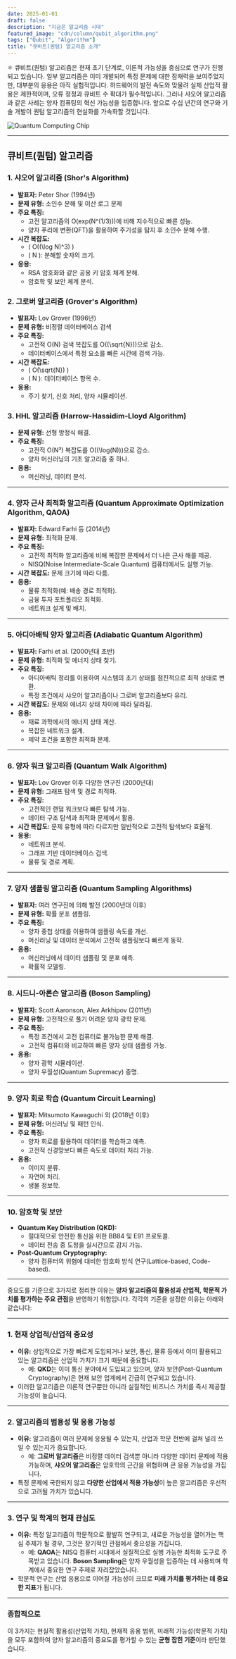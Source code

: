 ```yaml
---
date: 2025-01-01
draft: false
description: "지금은 알고리즘 시대"
featured_image: "cdn/column/qubit_algorithm.png"
tags: ["Qubit", "Algorithm"]
title: "큐비트(퀀텀) 알고리즘 소개"
---
```


⚛️ 큐비트(퀀텀) 알고리즘은 현재 초기 단계로, 이론적 가능성을 중심으로 연구가 진행되고 있습니다. 일부 알고리즘은 이미 개발되어 특정 문제에 대한 잠재력을 보여주었지만, 대부분의 응용은 아직 실험적입니다. 하드웨어의 발전 속도와 맞물려 실제 산업적 활용은 제한적이며, 오류 정정과 큐비트 수 확대가 필수적입니다. 그러나 샤오어 알고리즘과 같은 사례는 양자 컴퓨팅의 혁신 가능성을 입증합니다. 앞으로 수십 년간의 연구와 기술 개발이 퀀텀 알고리즘의 현실화를 가속화할 것입니다.

<!--more-->
![Quantum Computing Chip](https://blog.plura.io/cdn/column/qubit_algorithm.png)

---

## 큐비트(퀀텀) 알고리즘

### 1. 샤오어 알고리즘 (Shor's Algorithm)
- **발표자:** Peter Shor (1994년)
- **문제 유형:** 소인수 분해 및 이산 로그 문제
- **주요 특징:**
  - 고전 알고리즘의 O(exp(N^(1/3)))에 비해 지수적으로 빠른 성능.
  - 양자 푸리에 변환(QFT)을 활용하여 주기성을 탐지 후 소인수 분해 수행.
- **시간 복잡도:**
  - \( O((\log N)^3) \)
  - \( N \): 분해할 숫자의 크기.
- **응용:**
  - RSA 암호화와 같은 공용 키 암호 체계 분해.
  - 암호학 및 보안 체계 분석.

### 2. 그로버 알고리즘 (Grover's Algorithm)
- **발표자:** Lov Grover (1996년)
- **문제 유형:** 비정렬 데이터베이스 검색
- **주요 특징:**
  - 고전적 O(N) 검색 복잡도를 O(\(\sqrt{N}\))으로 감소.
  - 데이터베이스에서 특정 요소를 빠른 시간에 검색 가능.
- **시간 복잡도:**
  - \( O(\sqrt{N}) \)
  - \( N \): 데이터베이스 항목 수.
- **응용:**
  - 주기 찾기, 신호 처리, 양자 시뮬레이션.

### 3. HHL 알고리즘 (Harrow-Hassidim-Lloyd Algorithm)
- **문제 유형:** 선형 방정식 해결.
- **주요 특징:**
  - 고전적 O(N³) 복잡도를 O(\(\log(N)\))으로 감소.
  - 양자 머신러닝의 기초 알고리즘 중 하나.
- **응용:**
  - 머신러닝, 데이터 분석.

---

### 4. 양자 근사 최적화 알고리즘 (Quantum Approximate Optimization Algorithm, QAOA)
- **발표자:** Edward Farhi 등 (2014년)
- **문제 유형:** 최적화 문제.
- **주요 특징:**
  - 고전적 최적화 알고리즘에 비해 복잡한 문제에서 더 나은 근사 해를 제공.
  - NISQ(Noise Intermediate-Scale Quantum) 컴퓨터에서도 실행 가능.
- **시간 복잡도:** 문제 크기에 따라 다름.
- **응용:**
  - 물류 최적화(예: 배송 경로 최적화).
  - 금융 투자 포트폴리오 최적화.
  - 네트워크 설계 및 배치.

---

### 5. 아디아배틱 양자 알고리즘 (Adiabatic Quantum Algorithm)
- **발표자:** Farhi et al. (2000년대 초반)
- **문제 유형:** 최적화 및 에너지 상태 찾기.
- **주요 특징:**
  - 아디아배틱 정리를 이용하여 시스템의 초기 상태를 점진적으로 최적 상태로 변환.
  - 특정 조건에서 샤오어 알고리즘이나 그로버 알고리즘보다 유리.
- **시간 복잡도:** 문제와 에너지 상태 차이에 따라 달라짐.
- **응용:**
  - 재료 과학에서의 에너지 상태 계산.
  - 복잡한 네트워크 설계.
  - 제약 조건을 포함한 최적화 문제.

---

### 6. 양자 워크 알고리즘 (Quantum Walk Algorithm)
- **발표자:** Lov Grover 이후 다양한 연구진 (2000년대)
- **문제 유형:** 그래프 탐색 및 경로 최적화.
- **주요 특징:**
  - 고전적인 랜덤 워크보다 빠른 탐색 가능.
  - 데이터 구조 탐색과 최적화 문제에서 활용.
- **시간 복잡도:** 문제 유형에 따라 다르지만 일반적으로 고전적 탐색보다 효율적.
- **응용:**
  - 네트워크 분석.
  - 그래프 기반 데이터베이스 검색.
  - 물류 및 경로 계획.

---

### 7. 양자 샘플링 알고리즘 (Quantum Sampling Algorithms)
- **발표자:** 여러 연구진에 의해 발전 (2000년대 이후)
- **문제 유형:** 확률 분포 샘플링.
- **주요 특징:**
  - 양자 중첩 상태를 이용하여 샘플링 속도를 개선.
  - 머신러닝 및 데이터 분석에서 고전적 샘플링보다 빠르게 동작.
- **응용:**
  - 머신러닝에서 데이터 샘플링 및 분포 예측.
  - 확률적 모델링.

---

### 8. 시드니-아론슨 알고리즘 (Boson Sampling)
- **발표자:** Scott Aaronson, Alex Arkhipov (2011년)
- **문제 유형:** 고전적으로 풀기 어려운 양자 광학 문제.
- **주요 특징:**
  - 특정 조건에서 고전 컴퓨터로 불가능한 문제 해결.
  - 고전적 컴퓨터와 비교하여 빠른 양자 상태 샘플링 가능.
- **응용:**
  - 양자 광학 시뮬레이션.
  - 양자 우월성(Quantum Supremacy) 증명.

---

### 9. 양자 회로 학습 (Quantum Circuit Learning)
- **발표자:** Mitsumoto Kawaguchi 외 (2018년 이후)
- **문제 유형:** 머신러닝 및 패턴 인식.
- **주요 특징:**
  - 양자 회로를 활용하여 데이터를 학습하고 예측.
  - 고전적 신경망보다 빠른 속도로 데이터 처리 가능.
- **응용:**
  - 이미지 분류.
  - 자연어 처리.
  - 생물 정보학.

---

### 10. 암호학 및 보안
- **Quantum Key Distribution (QKD):**
  - 절대적으로 안전한 통신을 위한 BB84 및 E91 프로토콜.
  - 데이터 전송 중 도청을 실시간으로 감지 가능.
- **Post-Quantum Cryptography:**
  - 양자 컴퓨터의 위협에 대비한 암호화 방식 연구(Lattice-based, Code-based).

---

중요도를 기준으로 3가지로 정리한 이유는 **양자 알고리즘의 활용성과 산업적, 학문적 가치를 평가하는 주요 관점**을 반영하기 위함입니다. 각각의 기준을 설정한 이유는 아래와 같습니다:

---

### 1. **현재 상업적/산업적 중요성**
   - **이유:** 상업적으로 가장 빠르게 도입되거나 보안, 통신, 물류 등에서 이미 활용되고 있는 알고리즘은 산업적 가치가 크기 때문에 중요합니다.  
     - 예: **QKD**는 이미 통신 분야에서 도입되고 있으며, 양자 보안(Post-Quantum Cryptography)은 현재 보안 업계에서 긴급히 연구되고 있습니다.
   - 이러한 알고리즘은 이론적 연구뿐만 아니라 실질적인 비즈니스 가치를 즉시 제공할 가능성이 높습니다.

---

### 2. **알고리즘의 범용성 및 응용 가능성**
   - **이유:** 알고리즘이 여러 문제에 응용될 수 있는지, 산업과 학문 전반에 걸쳐 널리 쓰일 수 있는지가 중요합니다.  
     - 예: **그로버 알고리즘**은 비정렬 데이터 검색뿐 아니라 다양한 데이터 문제에 적용 가능하며, **샤오어 알고리즘**은 암호학의 근간을 위협하며 큰 응용 가능성을 가집니다.
   - 특정 문제에 국한되지 않고 **다양한 산업에서 적용 가능성**이 높은 알고리즘은 우선적으로 고려될 가치가 있습니다.

---

### 3. **연구 및 학계의 현재 관심도**
   - **이유:** 특정 알고리즘이 학문적으로 활발히 연구되고, 새로운 가능성을 열어가는 핵심 주제가 될 경우, 그것은 장기적인 관점에서 중요성을 가집니다.  
     - 예: **QAOA**는 NISQ 컴퓨터 시대에서 실질적으로 실행 가능한 최적화 도구로 주목받고 있습니다. **Boson Sampling**은 양자 우월성을 입증하는 데 사용되며 학계에서 중요한 연구 주제로 자리잡았습니다.
   - 학문적 연구는 산업 응용으로 이어질 가능성이 크므로 **미래 가치를 평가하는 데 중요한 지표**가 됩니다.

---

### 종합적으로
이 3가지는 현실적 활용성(산업적 가치), 현재적 응용 범위, 미래적 가능성(학문적 가치)을 모두 포함하여 양자 알고리즘의 중요도를 평가할 수 있는 **균형 잡힌 기준**이라 판단했습니다.


